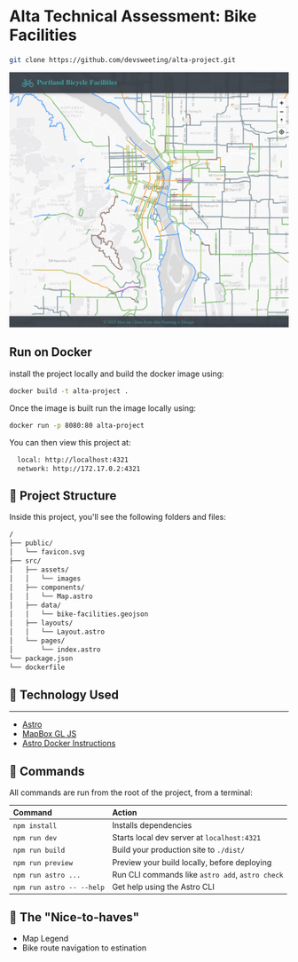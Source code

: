 # Alta Technical Assessment: Bike Facilities

```sh
git clone https://github.com/devsweeting/alta-project.git
```

![just-the-basics](src/assets/screenshot.png)

## Run on Docker

install the project locally and build the docker image using:

```sh
docker build -t alta-project .
```

Once the image is built run the image locally using:

```sh
docker run -p 8080:80 alta-project
```

You can then view this project at:

```
  local: http://localhost:4321
  network: http://172.17.0.2:4321
```

## 🚀 Project Structure

Inside this project, you'll see the following folders and files:

```text
/
├── public/
│   └── favicon.svg
├── src/
│   ├── assets/
│   │   └── images
│   ├── components/
│   │   └── Map.astro
│   ├── data/
│   │   └── bike-facilities.geojson
│   ├── layouts/
│   │   └── Layout.astro
│   └── pages/
│       └── index.astro
└── package.json
└── dockerfile
```

## 🧞 Technology Used

---

- [Astro](https://docs.astro.build)
- [MapBox GL JS](https://docs.mapbox.com/mapbox-gl-js/guides)
- [Astro Docker Instructions](https://docs.astro.build/en/recipes/docker/)

## 🧞 Commands

All commands are run from the root of the project, from a terminal:

| Command                   | Action                                           |
| :------------------------ | :----------------------------------------------- |
| `npm install`             | Installs dependencies                            |
| `npm run dev`             | Starts local dev server at `localhost:4321`      |
| `npm run build`           | Build your production site to `./dist/`          |
| `npm run preview`         | Preview your build locally, before deploying     |
| `npm run astro ...`       | Run CLI commands like `astro add`, `astro check` |
| `npm run astro -- --help` | Get help using the Astro CLI                     |

## 👀 The "Nice-to-haves"

- Map Legend
- Bike route navigation to estination
